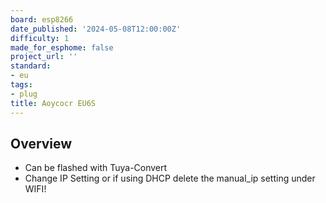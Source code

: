 ```yaml
---
board: esp8266
date_published: '2024-05-08T12:00:00Z'
difficulty: 1
made_for_esphome: false
project_url: ''
standard:
- eu
tags:
- plug
title: Aoycocr EU6S
---
```


## Overview

- Can be flashed with Tuya-Convert
- Change IP Setting or if using DHCP delete the manual_ip setting under WIFI!